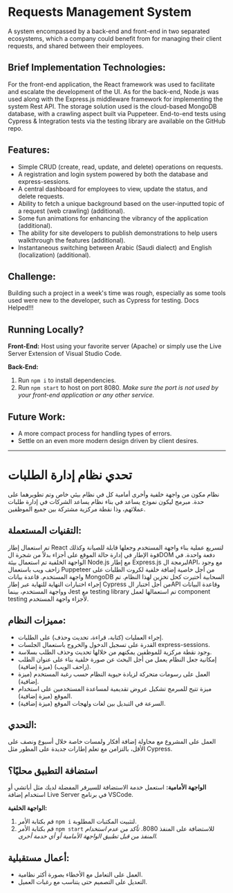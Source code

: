 # Requests Management System

A system encompassed by a back-end and front-end in two separated ecosystems, which a company could benefit from for managing their client requests, and shared between their employees.

## Brief Implementation Technologies:

For the front-end application, the React framework was used to facilitate and escalate the development of the UI. As for the back-end, Node.js was used along with the Express.js middleware framework for implementing the system Rest API. The storage solution used is the cloud-based MongoDB database, with a crawling aspect built via Puppeteer. End-to-end tests using Cypress & Integration tests via the testing library are available on the GitHub repo.

## Features:

- Simple CRUD (create, read, update, and delete) operations on requests.
- A registration and login system powered by both the database and express-sessions.
- A central dashboard for employees to view, update the status, and delete requests.
- Ability to fetch a unique background based on the user-inputted topic of a request (web crawling) (additional).
- Some fun animations for enhancing the vibrancy of the application (additional).
- The ability for site developers to publish demonstrations to help users walkthrough the features (additional).
- Instantaneous switching between Arabic (Saudi dialect) and English (localization) (additional).

## Challenge:

Building such a project in a week's time was rough, especially as some tools used were new to the developer, such as Cypress for testing. Docs Helped!!!

## Running Locally?

**Front-End:**
Host using your favorite server (Apache) or simply use the Live Server Extension of Visual Studio Code.

**Back-End:**
1. Run `npm i` to install dependencies.
2. Run `npm start` to host on port 8080.
   *Make sure the port is not used by your front-end application or any other service.*

## Future Work:

- A more compact process for handling types of errors.
- Settle on an even more modern design driven by client desires.

---

# تحدي نظام إدارة الطلبات

نظام مكون من واجهة خلفية وأخرى أمامية كل في نظام بيئي خاص وتم تطويرهما على حدة. مبرمج ليكون نموذج يساعد في بناء نظام يساعد الشركات في إدارة طلبات عملائهم، وذا نقطة مركزية مشتركة بين جميع الموظفين.

## التقنيات المستعملة:

تم استعمال إطار React لتسريع عملية بناء واجهة المستخدم وجعلها قابلة للصيانة وكذلك قوة الإطار في إدارة حالة الموقع على أجزاء بدلاً من شجرة الDOM دفعة واحدة. في الواجهة الخلفية تم استعمال بيئة Node.js مع إطار Express.js لبرمجة الAPI، مع وجود زاحف ويب باستعمال Puppeteer من أجل خاصية إضافة خلفية لكروت الطلبات على واجهة المستخدم. قاعدة بيانات MongoDB السحابية أختيرت كحل تخزين لهذا النظام. تم إجراء اختبارات النهاية للنهاية عبر إطار Cypress من أجل اختبار الAPI وقاعدة البيانات وواجهة المستخدم، بينما Jest مع testing library تم استعمالها لعمل component testing لأجزاء واجهة المستخدم.

## مميزات النظام:

- إجراء العمليات (كتابة، قراءة، تحديث وحذف) على الطلبات.
- القدرة على تسجيل الدخول والخروج باستعمال الجلسات express-sessions.
- وجود نقطة مركزية للموظفين يمكنهم من خلالها تحديث وحذف الطلب بسلاسة.
- إمكانية جعل النظام يعمل من أجل البحث عن صورة خلفية بناء على عنوان الطلب (زاحف الويب) (ميزة إضافية).
- العمل على رسومات متحركة لزيادة حيوية النظام حسب رغبة المستخدم (ميزة إضافية).
- ميزة تتيح للمبرمج تشكيل عروض تقديمية لمساعدة المستخدمين على استخدام الموقع (ميزة إضافية).
- السرعة في التبديل بين لغات ولهجات الموقع (ميزة إضافية).

## التحدي:

العمل على المشروع مع محاولة إضافة أفكار ولمسات خاصة خلال أسبوع ونصف على الأقل، بالتزامن مع تعلم إطارات جديدة على المطور مثل Cypress.

## استضافة التطبيق محليًا؟

**الواجهة الأمامية:**
استعمل خدمة الاستضافة للسيرفر المفضلة لديك مثل أباتشي أو استخدام إضافة Live Server في برنامج VSCode.

**الواجهة الخلفية:**
1. قم بكتابة الأمر `npm i` لتثبيت المكتبات المطلوبة.
2. قم بكتابة الأمر `npm start` للاستضافة على المنفذ 8080.
   *تأكد من عدم استخدام المنفذ من قبل تطبيق الواجهة الأمامية أو أي خدمة أخرى.*

## أعمال مستقبلية:

- العمل على التعامل مع الأخطاء بصورة أكثر نظامية.
- التعديل على التصميم حتى يتناسب مع رغبات العميل.

